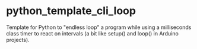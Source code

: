 # python_template_cli_loop
Template for Python to "endless loop" a program while using a milliseconds class timer to react on intervals (a bit like setup() and loop() in Arduino projects).
